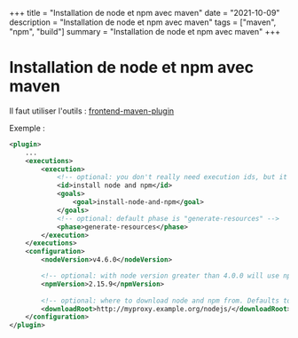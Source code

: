 +++
title = "Installation de node et npm avec maven"
date = "2021-10-09"
description = "Installation de node et npm avec maven"
tags = ["maven", "npm", "build"]
summary = "Installation de node et npm avec maven"
+++

# Installation de node et npm avec maven

Il faut utiliser l'outils : [frontend-maven-plugin](https://github.com/eirslett/frontend-maven-plugin)

Exemple :

```xml
<plugin>
    ...
    <executions>
        <execution>
            <!-- optional: you don't really need execution ids, but it looks nice in your build log. -->
            <id>install node and npm</id>
            <goals>
                <goal>install-node-and-npm</goal>
            </goals>
            <!-- optional: default phase is "generate-resources" -->
            <phase>generate-resources</phase>
        </execution>
    </executions>
    <configuration>
        <nodeVersion>v4.6.0</nodeVersion>

        <!-- optional: with node version greater than 4.0.0 will use npm provided by node distribution -->
        <npmVersion>2.15.9</npmVersion>
        
        <!-- optional: where to download node and npm from. Defaults to https://nodejs.org/dist/ -->
        <downloadRoot>http://myproxy.example.org/nodejs/</downloadRoot>
    </configuration>
</plugin>
```